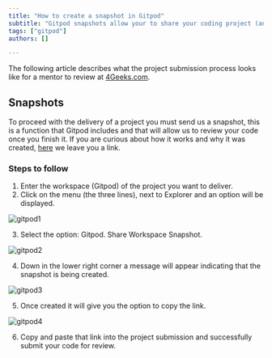 ```yaml
---
title: "How to create a snapshot in Gitpod"
subtitle: "Gitpod snapshots allow your to share your coding project (and workspace configuration) in just a couple of clicks"
tags: ["gitpod"]
authors: []

---
```


The following article describes what the project submission process looks like for a mentor to review at [4Geeks.com](https://4geeks.com/).

## Snapshots

To proceed with the delivery of a project you must send us a snapshot, this is a function that Gitpod includes and that will allow us to review your code once you finish it. If you are curious about how it works and why it was created, [here](https://www.gitpod.io/docs/configure/workspaces/collaboration) we leave you a link.

### Steps to follow

1. Enter the workspace (Gitpod) of the project you want to deliver.
2. Click on the menu (the three lines), next to Explorer and an option will be displayed.

![gitpod1](https://i.imgur.com/0fn9NgK.png?raw=true)

3. Select the option: Gitpod. Share Workspace Snapshot.

![gitpod2](https://i.imgur.com/vouchzg.png?raw=true)

4. Down in the lower right corner a message will appear indicating that the snapshot is being created.

![gitpod3](https://i.imgur.com/ELVK28B.png?raw=true)

5. Once created it will give you the option to copy the link.

![gitpod4](https://i.imgur.com/ciPSSu9.png?raw=true)

6. Copy and paste that link into the project submission and successfully submit your code for review.